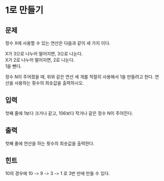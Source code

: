 # 1로 만들기
## 문제
정수 X에 사용할 수 있는 연산은 다음과 같이 세 가지 이다.  
  
X가 3으로 나누어 떨어지면, 3으로 나눈다.  
X가 2로 나누어 떨어지면, 2로 나눈다.  
1을 뺀다.  
  
정수 N이 주어졌을 때, 위와 같은 연산 세 개를 적절히 사용해서 1을 만들려고 한다. 연산을 사용하는 횟수의 최솟값을 출력하시오.
## 입력
첫째 줄에 1보다 크거나 같고, 106보다 작거나 같은 정수 N이 주어진다.
## 출력
첫째 줄에 연산을 하는 횟수의 최솟값을 출력한다.
## 힌트
10의 경우에 10 -> 9 -> 3 -> 1 로 3번 만에 만들 수 있다.
